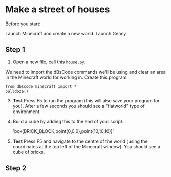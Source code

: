 # Make a street of houses

Before you start:

Launch Minecraft and create a new world.
Launch Geany

## Step 1

1. Open a new file, call this `house.py`.

We need to import the dBsCode commands we'll be using and clear an
area in the Minecraft world for working in. Create this program:

    from dbscode_minecraft import *
    bulldoze()

3. **Test** Press F5 to run the program (this will also save your
program for you). After a few seconds you should see a "flatworld" type
of environment.

4. Build a cube by adding this to the end of your script:

     'box(BRICK_BLOCK,point(0,0,0),point(10,10,10))'

5. **Test** Press F5 and navigate to the centre of the world (using the
coordinates at the top left of the Minecraft window). You should see a
cube of bricks.

## Step 2
